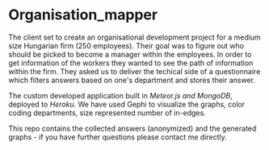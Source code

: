 # Organisation_mapper
 
The client set to create an organisational development project for a medium size Hungarian firm (250 employees). Their goal was to figure out who should be picked to become a manager within the employees. In order to get information of the workers they wanted to see the path of information within the firm. They asked us to deliver the techical side of a questionnaire which filters answers based on one's department and stores their answer. 

The custom developed application built in *Meteor.js and MongoDB*, deployed to *Heroku*. We have used Gephi to visualize the graphs, color coding departments, size represented number of in-edges. 

This repo contains the collected answers (anonymized) and the generated graphs - if you have further questions please contact me directly. 

